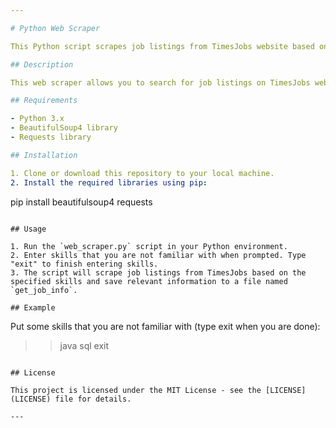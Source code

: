 ```yaml
---

# Python Web Scraper

This Python script scrapes job listings from TimesJobs website based on specified skills and filters out jobs that require unfamiliar skills.

## Description

This web scraper allows you to search for job listings on TimesJobs website based on specific skills. It filters out job listings that require skills you are not familiar with, helping you find relevant job opportunities.

## Requirements

- Python 3.x
- BeautifulSoup4 library
- Requests library

## Installation

1. Clone or download this repository to your local machine.
2. Install the required libraries using pip:
   ```
   pip install beautifulsoup4 requests
   ```

## Usage

1. Run the `web_scraper.py` script in your Python environment.
2. Enter skills that you are not familiar with when prompted. Type "exit" to finish entering skills.
3. The script will scrape job listings from TimesJobs based on the specified skills and save relevant information to a file named `get_job_info`.

## Example

```
Put some skills that you are not familiar with (type exit when you are done): 
>> java
>> sql
>> exit
```

## License

This project is licensed under the MIT License - see the [LICENSE](LICENSE) file for details.

---
```

